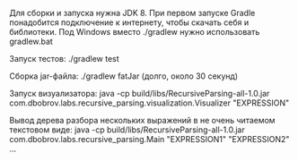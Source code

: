 Для сборки и запуска нужна JDK 8. При первом запуске Gradle понадобится подключение к интернету, чтобы скачать себя и библиотеки.
Под Windows вместо ./gradlew нужно использовать gradlew.bat

Запуск тестов:
./gradlew test

Сборка jar-файла:
./gradlew fatJar (долго, около 30 секунд)

Запуск визуализатора:
java -cp build/libs/RecursiveParsing-all-1.0.jar com.dbobrov.labs.recursive_parsing.visualization.Visualizer "EXPRESSION"

Вывод дерева разбора нескольких выражений в не очень читаемом текстовом виде:
java -cp build/libs/RecursiveParsing-all-1.0.jar com.dbobrov.labs.recursive_parsing.Main "EXPRESSION1" "EXPRESSION2" ...